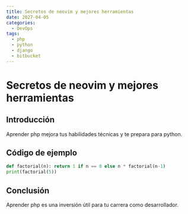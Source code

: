 ```yaml
---
title: Secretos de neovim y mejores herramientas
date: 2027-04-05
categories:
  - DevOps
tags:
  - php
  - python
  - django
  - bitbucket
---
```


# Secretos de neovim y mejores herramientas

## Introducción

Aprender php mejora tus habilidades técnicas y te prepara para python.

## Código de ejemplo

```python
def factorial(n): return 1 if n == 0 else n * factorial(n-1)
print(factorial(5))
```

## Conclusión

Aprender php es una inversión útil para tu carrera como desarrollador.